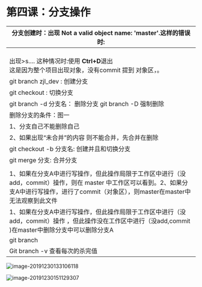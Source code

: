# 第四课：分支操作

| 分支创建时：出现 Not a valid object name: 'master'.这样的错误时: |
| ------------------------------------------------------------ |
| <br />出现>s....  这种情况时:使用 **Ctrl+D**退出<br />这是因为整个项目出现对象，没有commit  提到 对象区，。 |
| git branch zjl_dev  : 创建分支                               |
| git  checkout  :      切换分支                               |
| git branch -d  分支名：  删除分支   git branch -D 强制删除   |
| 删除分支的条件：图一                                         |
| 1、分支自己不能删除自己                                      |
| 2、如果出现“未合并”的内容 则不能合并，先合并在删除           |
| git checkout -b 分支名:  创建并且和切换分支                  |
| git merge 分支: 合并分支                                     |
|                                                              |
| 1、如果在分支A中进行写操作，但此操作局限于工作区中进行（没add，commit）操作，则在  master 中工作区可以看到。2、如果分支A中进行写操作，进行了commit（对象区），则master在master中无法观察到此文件 |
| 1、如果在分支A中进行写操作，但此操作局限于工作区中进行（没add，commit）操作 ，但此操作没在工作区中进行（没add,commit )在master中删除分支中可以删除分支A |
| git  branch                                                  |
| Git  branch -v  查看每次的杀完值                             |

![image-20191230133106118](C:\Users\EDZ\AppData\Roaming\Typora\typora-user-images\image-20191230133106118.png)

![image-20191230151129307](C:\Users\EDZ\AppData\Roaming\Typora\typora-user-images\image-20191230151129307.png)